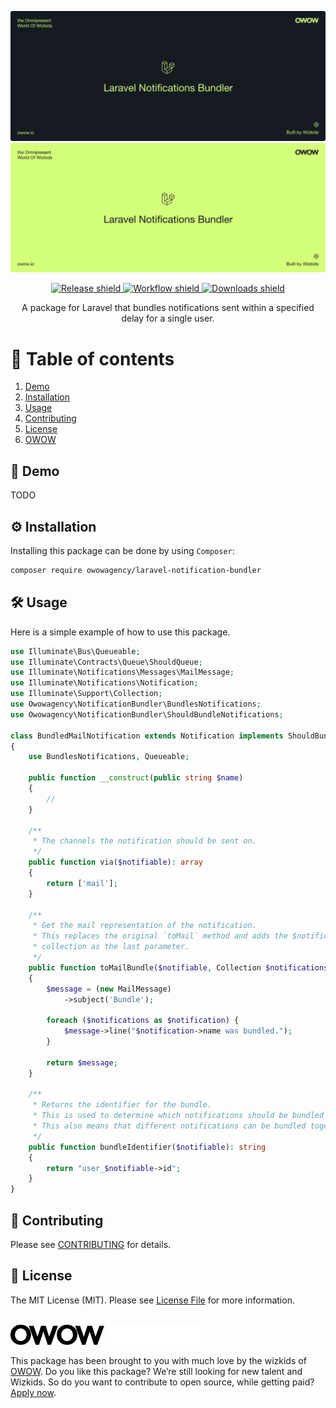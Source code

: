 ![banner-dark](.github/assets/banner-dark.svg#gh-dark-mode-only)
![banner-light](.github/assets/banner-light.svg#gh-light-mode-only)

<p align="center">
    <a href="https://github.com/owowagency/laravel-notification-bundler/releases">
        <img src="https://img.shields.io/github/release/owowagency/laravel-notification-bundler.svg?logo=github" alt="Release shield">
    </a>
    <a href="https://github.com/owowagency/laravel-notification-bundler/actions/workflows/test.yml?query=branch%3Amain">
        <img src="https://img.shields.io/github/actions/workflow/status/owowagency/laravel-notification-bundler/test.yml?branch=main&label=tests&logo=github" alt="Workflow shield">
    </a>
    <a href="https://packagist.org/packages/owowagency/laravel-notification-bundler" target="_blank">
        <img src="https://img.shields.io/packagist/dt/owowagency/laravel-notification-bundler.svg?logo=packagist" alt="Downloads shield">
    </a>
</p>

<p align="center">
    A package for Laravel that bundles notifications sent within a specified delay for a single user.
</p>

# 📖 Table of contents

1. [Demo](#-demo)
2. [Installation](#-installation)
3. [Usage](#-usage)
4. [Contributing](#-contributing)
5. [License](#-license)
6. [OWOW](#-owow)

## 🚀 Demo

TODO

## ⚙️ Installation

Installing this package can be done by using `Composer`:

```bash
composer require owowagency/laravel-notification-bundler
```

## 🛠️ Usage

Here is a simple example of how to use this package.

```php
use Illuminate\Bus\Queueable;
use Illuminate\Contracts\Queue\ShouldQueue;
use Illuminate\Notifications\Messages\MailMessage;
use Illuminate\Notifications\Notification;
use Illuminate\Support\Collection;
use Owowagency\NotificationBundler\BundlesNotifications;
use Owowagency\NotificationBundler\ShouldBundleNotifications;

class BundledMailNotification extends Notification implements ShouldBundleNotifications, ShouldQueue
{
    use BundlesNotifications, Queueable;

    public function __construct(public string $name)
    {
        //
    }

    /**
     * The channels the notification should be sent on.
     */
    public function via($notifiable): array
    {
        return ['mail'];
    }

    /**
     * Get the mail representation of the notification.
     * This replaces the original `toMail` method and adds the $notifications 
     * collection as the last parameter.
     */
    public function toMailBundle($notifiable, Collection $notifications)
    {
        $message = (new MailMessage)
            ->subject('Bundle');

        foreach ($notifications as $notification) {
            $message->line("$notification->name was bundled.");
        }

        return $message;
    }

    /**
     * Returns the identifier for the bundle.
     * This is used to determine which notifications should be bundled together.
     * This also means that different notifications can be bundled together.
     */
    public function bundleIdentifier($notifiable): string
    {
        return "user_$notifiable->id";
    }
}
```

## 🫶 Contributing

Please see [CONTRIBUTING](CONTRIBUTING.md) for details.

## 📜 License

The MIT License (MIT). Please see [License File](LICENSE.md) for more information.

<br>

<img id="owow" src=".github/assets/owow-light.svg#gh-light-mode-only" width="150">
<img id="owow" src=".github/assets/owow-dark.svg#gh-dark-mode-only" width="150">

This package has been brought to you with much love by the wizkids of [OWOW](https://owow.io/). 
Do you like this package? We’re still looking for new talent and Wizkids. 
So do you want to contribute to open source, while getting paid? [Apply now](https://owow.io/careers).
